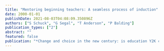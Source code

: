 ```yaml
---
title: "Mentoring beginning teachers: A seamless process of induction"
date: 2000-01-01
publishDate: 2021-08-03T04:08:09.350896Z
authors: ["S Schuck", "G Segal", "T Anderson", "P Balding"]
publication_types: ["2"]
abstract: ""
featured: false
publication: "*Change and choice in the new century: is education Y2K compliant*"
---
```



